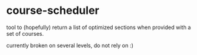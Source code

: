 # course-scheduler
tool to (hopefully) return a list of optimized sections when provided with a set of courses.

currently broken on several levels, do not rely on :)
